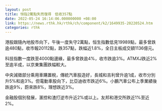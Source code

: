 ```yaml
---
layout: post
title: 恒指2萬點失而復得　低收357點
date: 2022-05-24 16:14:06.000000000 +08:00
link: https://news.rthk.hk/rthk/ch/component/k2/1649935-20220524.htm
categories: rthk
---
```


港股跟隨內地股市向下，午後一度失守2萬點，恒生指數低見19989點，最多曾跌逾480點，收市報20112點，跌357點，跌幅近1.8%，全日主板成交額1136億元。

科技指數一度跌至4000點邊緣，最多曾跌逾4%，收市跌逾3%。ATMXJ跌近2%至逾半成，以京東集團跌幅較大。

中央減徵部分乘用車購置稅，傳統汽車股造好，長城和吉利曾升逾1成，收市分別升5%和逾3%。但電動車股向下，比亞迪收市跌近6%。小鵬汽車公布上季業績後跌逾9%，蔚來跌8%，理想跌近3%。

金融股個別發展，滙控和渣打逆市升近2%或以上。友邦和港交所跌近1%至近2%。
